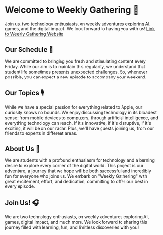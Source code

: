# Welcome to Weekly Gathering 🚀

Join us, two technology enthusiasts, on weekly adventures exploring AI, games, and the digital impact. We look forward to having you with us!
[Link to Weekly Gathering Website](https://pelusinnidev.github.io/WeeklyGathering/)

## Our Schedule 📆

We are committed to bringing you fresh and stimulating content every Friday. While our aim is to maintain this regularity, we understand that student life sometimes presents unexpected challenges. So, whenever possible, you can expect a new episode to accompany your weekend.

## Our Topics 🎙️

While we have a special passion for everything related to Apple, our curiosity knows no bounds. We enjoy discussing technology in its broadest sense: from mobile devices to computers, through artificial intelligence, and everything technology can reach. If it's innovative, if it's disruptive, if it's exciting, it will be on our radar. Plus, we'll have guests joining us, from our friends to experts in different areas.

## About Us 🤩

We are students with a profound enthusiasm for technology and a burning desire to explore every corner of the digital world. This project is our adventure, a journey that we hope will be both successful and incredibly fun for everyone who joins us. We embark on "Weekly Gathering" with great excitement, effort, and dedication, committing to offer our best in every episode.

## Join Us! 🎧

We are two technology enthusiasts, on weekly adventures exploring AI, games, digital impact, and much more. We look forward to sharing this journey filled with learning, fun, and limitless discoveries with you!
